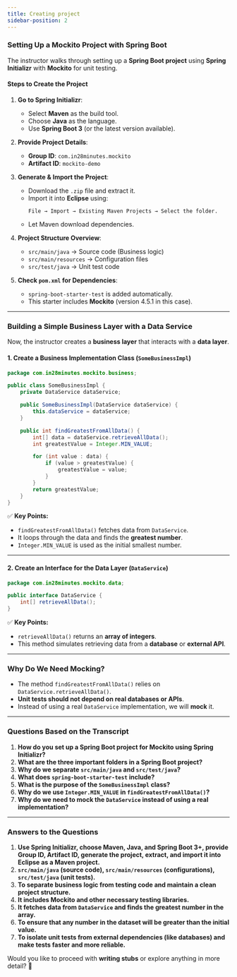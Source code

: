 ```yaml
---
title: Creating project
sidebar-position: 2
---
```


### **Setting Up a Mockito Project with Spring Boot**

The instructor walks through setting up a **Spring Boot project** using **Spring
Initializr** with **Mockito** for unit testing.

#### **Steps to Create the Project**

1. **Go to Spring Initializr**:

   - Select **Maven** as the build tool.
   - Choose **Java** as the language.
   - Use **Spring Boot 3** (or the latest version available).

2. **Provide Project Details**:

   - **Group ID**: `com.in28minutes.mockito`
   - **Artifact ID**: `mockito-demo`

3. **Generate & Import the Project**:

   - Download the `.zip` file and extract it.
   - Import it into **Eclipse** using:
     ```
     File → Import → Existing Maven Projects → Select the folder.
     ```
   - Let Maven download dependencies.

4. **Project Structure Overview**:

   - `src/main/java` → Source code (Business logic)
   - `src/main/resources` → Configuration files
   - `src/test/java` → Unit test code

5. **Check `pom.xml` for Dependencies**:
   - `spring-boot-starter-test` is added automatically.
   - This starter includes **Mockito** (version 4.5.1 in this case).

---

### **Building a Simple Business Layer with a Data Service**

Now, the instructor creates a **business layer** that interacts with a **data
layer**.

#### **1. Create a Business Implementation Class (`SomeBusinessImpl`)**

```java
package com.in28minutes.mockito.business;

public class SomeBusinessImpl {
    private DataService dataService;

    public SomeBusinessImpl(DataService dataService) {
        this.dataService = dataService;
    }

    public int findGreatestFromAllData() {
        int[] data = dataService.retrieveAllData();
        int greatestValue = Integer.MIN_VALUE;

        for (int value : data) {
            if (value > greatestValue) {
                greatestValue = value;
            }
        }
        return greatestValue;
    }
}
```

✅ **Key Points:**

- `findGreatestFromAllData()` fetches data from `DataService`.
- It loops through the data and finds the **greatest number**.
- `Integer.MIN_VALUE` is used as the initial smallest number.

---

#### **2. Create an Interface for the Data Layer (`DataService`)**

```java
package com.in28minutes.mockito.data;

public interface DataService {
    int[] retrieveAllData();
}
```

✅ **Key Points:**

- `retrieveAllData()` returns an **array of integers**.
- This method simulates retrieving data from a **database** or **external API**.

---

### **Why Do We Need Mocking?**

- The method `findGreatestFromAllData()` relies on
  `DataService.retrieveAllData()`.
- **Unit tests should not depend on real databases or APIs**.
- Instead of using a real `DataService` implementation, we will **mock** it.

---

### **Questions Based on the Transcript**

1. **How do you set up a Spring Boot project for Mockito using Spring
   Initializr?**
2. **What are the three important folders in a Spring Boot project?**
3. **Why do we separate `src/main/java` and `src/test/java`?**
4. **What does `spring-boot-starter-test` include?**
5. **What is the purpose of the `SomeBusinessImpl` class?**
6. **Why do we use `Integer.MIN_VALUE` in `findGreatestFromAllData()`?**
7. **Why do we need to mock the `DataService` instead of using a real
   implementation?**

---

### **Answers to the Questions**

1. **Use Spring Initializr, choose Maven, Java, and Spring Boot 3+, provide
   Group ID, Artifact ID, generate the project, extract, and import it into
   Eclipse as a Maven project.**
2. **`src/main/java` (source code), `src/main/resources` (configurations),
   `src/test/java` (unit tests).**
3. **To separate business logic from testing code and maintain a clean project
   structure.**
4. **It includes Mockito and other necessary testing libraries.**
5. **It fetches data from `DataService` and finds the greatest number in the
   array.**
6. **To ensure that any number in the dataset will be greater than the initial
   value.**
7. **To isolate unit tests from external dependencies (like databases) and make
   tests faster and more reliable.**

Would you like to proceed with **writing stubs** or explore anything in more
detail? 🚀
